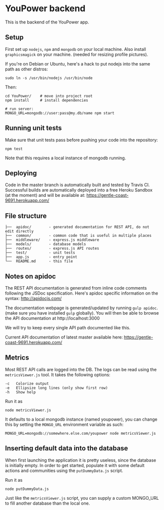 # YouPower backend

This is the backend of the YouPower app.

## Setup

First set up `nodejs`, `npm` and `mongodb` on your local machine. Also install
`graphicsmagick` on your machine. (needed for resizing profile pictures).

If you're on Debian or Ubuntu, here's a hack to put nodejs into the same
path as other distros:
```
sudo ln -s /usr/bin/nodejs /usr/bin/node
```

Then:
```
cd YouPower/    # move into project root
npm install     # install dependencies

# run server:
MONGO_URL=mongodb://user:pass@my.db/name npm start
```

## Running unit tests

Make sure that unit tests pass before pushing your code into the repository:
```
npm test
```
Note that this requires a local instance of mongodb running.

## Deploying

Code in the master branch is automatically built and tested by Travis CI.
Successful builds are automatically deployed into a free Heroku Sandbox (at
the moment) and will be available at: https://gentle-coast-9691.herokuapp.com/

## File structure
```
├──  apidoc/        - generated documentation for REST API, do not edit directly
├──  common/        - common code that is useful in multiple places
├──  middleware/    - express.js middleware
├──  models/        - database models
├──  routes/        - express.js API routes
├──  test/          - unit tests
├──  app.js         - entry point
└──  README.md      - this file
```

## Notes on apidoc
The REST API documentation is generated from inline code comments following
the JSDoc specification. Here's apidoc specific information on the syntax:
http://apidocjs.com/

The documentation webpage is generated/updated by running `gulp apidoc`. (make
sure you have installed `gulp` globally). You will then be able to browse the
API documentation at http://localhost:3000

We will try to keep every single API path documented like this.

Current API documentation of latest master available here:
https://gentle-coast-9691.herokuapp.com/

## Metrics
Most REST API calls are logged into the DB. The logs can be read using the
`metricsViewer.js` tool. It takes the following options:

    -c   Colorize output
    -e   Ellipsize long lines (only show first row)
    -h   Show help

Run it as

    node metricsViewer.js

It defaults to a local mongodb instance (named youpower), you can change this
by setting the `MONGO_URL` environment variable as such:

    MONGO_URL=mongodb://somewhere.else.com/youpower node metricsViewer.js

## Inserting default data into the database
When first launching the application it is pretty useless, since the database
is initially empty. In order to get started, populate it with some default
actions and communities using the `putDummyData.js` script.

Run it as

    node putDummyData.js

Just like the `metricsViewer.js` script, you can supply a custom MONGO_URL to
fill another database than the local one.
